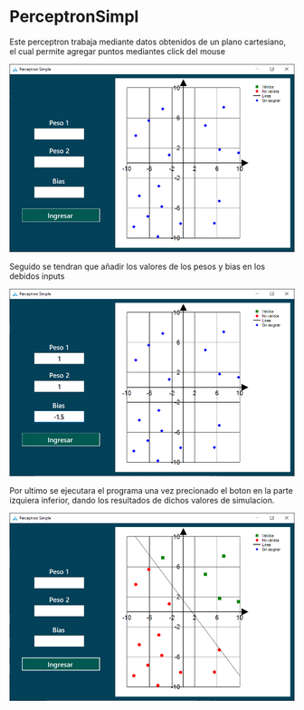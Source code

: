 # PerceptronSimpl


Este perceptron trabaja mediante datos obtenidos de un plano cartesiano, el cual permite agregar puntos mediantes click del mouse

![Ejemplo de la adición de puntos](https://github.com/Juanch1313/Perceptron-Simple/blob/master/Imgs/IngresoPuntos.png)

Seguido se tendran que añadir los valores de los pesos y bias en los debidos inputs

![Ejemplo de ingreso de valores](https://github.com/Juanch1313/Perceptron-Simple/blob/master/Imgs/IngresoValores.png)

Por ultimo se ejecutara el programa una vez precionado el boton en la parte izquiera inferior, dando los resultados de dichos valores de simulacion.

![Ejemplo de la adición de puntos](https://github.com/Juanch1313/Perceptron-Simple/blob/master/Imgs/Resultados.png)
